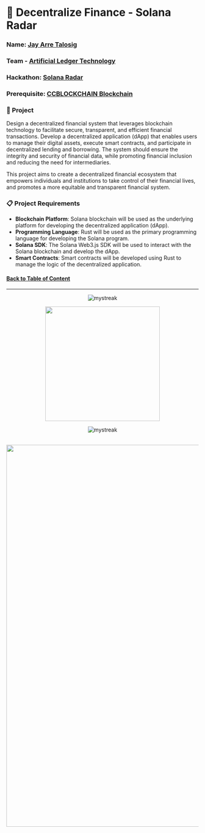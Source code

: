 # 💫 Decentralize Finance - Solana Radar

### Name: [Jay Arre Talosig](https://github.com/flexycode)
### Team - [Artificial Ledger Technology](https://github.com/Artificial-Ledger-Technology)
### Hackathon: [Solana Radar](https://www.colosseum.org/radar)         
### Prerequisite: [CCBLOCKCHAIN Blockchain](https://github.com/flexycode/CCBLOCKCHAIN)

### 💎 Project 
Design a decentralized financial system that leverages blockchain technology to facilitate secure, transparent, and efficient financial transactions. Develop a decentralized application (dApp) that enables users to manage their digital assets, execute smart contracts, and participate in decentralized lending and borrowing. The system should ensure the integrity and security of financial data, while promoting financial inclusion and reducing the need for intermediaries.

This project aims to create a decentralized financial ecosystem that empowers individuals and institutions to take control of their financial lives, and promotes a more equitable and transparent financial system.

### 📋 Project Requirements
 
*  **Blockchain Platform**: Solana blockchain will be used as the underlying platform for developing the decentralized application (dApp).
*  **Programming Language**: Rust will be used as the primary programming language for developing the Solana program.
*  **Solana SDK**: The Solana Web3.js SDK will be used to interact with the Solana blockchain and develop the dApp.
*  **Smart Contracts**: Smart contracts will be developed using Rust to manage the logic of the decentralized application.
  
<!-- 
- Will do this tommorow
- We need to understand the Protocol of Solana
- Will explore some protocol on this
- Will commit after I wake up
- Need to finalize this area for this upcoming October
- Read the documentation in Solana Radar
- Develop a design for Decentralized Finance
- Continue local development
- Add CI/CD for the entire codebase
- Add Changelogs 
- Final run for this hackathon
- Final submission
- Need to postpone this due to lack of time
- Let's revise this by next week
-->

<!-- Introduction Pannel button link, it will redirect to the top -->
#### [Back to Table of Content](#-overview)

<!-- End point line insert Thanks for visiting enjoy your day, feel free to modify this  -->
---
<p align="center">
<img src="https://readme-typing-svg.demolab.com/?lines=Thanks+For+Visiting+Enjoy+Your+Day+~!;" alt="mystreak"/>
</p>

<!-- Genshin Impact -->
<div align="center">
<img src="https://media.giphy.com/media/qr4CNpxIL6wwNUYZsL/giphy.gif?cid=ecf05e47iqq0k4rx0kv1fb3w4hl8dja3ouiqzx4vz1665i6b&ep=v1_stickers_search&rid=giphy.gif&ct=s" width="300">
</div>

<!-- End point line insert Comeback again next time, feel free to modify this  -->
<p align="center">
<img src="https://readme-typing-svg.demolab.com/?lines=💎💎Come+Back+Again+next+time💎💎" alt="mystreak"/>
</p>

</p>
    
<br>
<!-- End point insert background effect line of sight color red -->
<img src="https://user-images.githubusercontent.com/74038190/212284100-561aa473-3905-4a80-b561-0d28506553ee.gif" width="1000">

  
